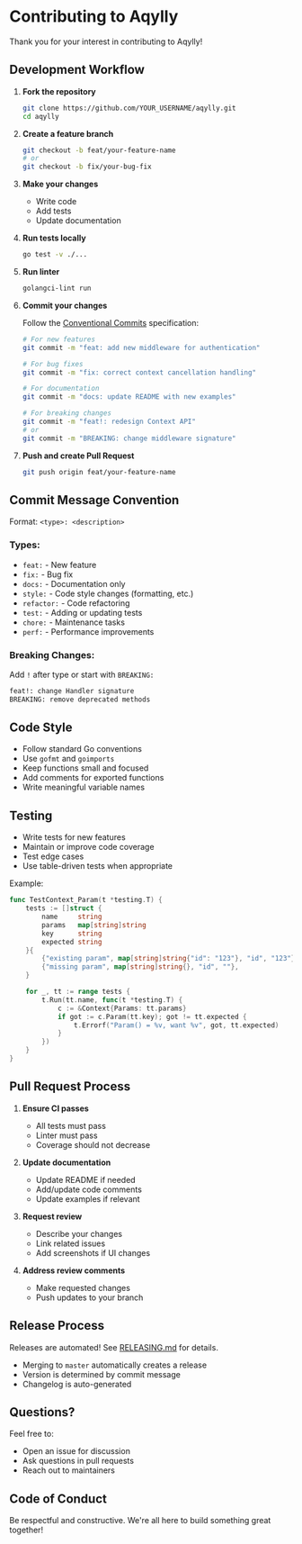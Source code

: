 # Contributing to Aqylly

Thank you for your interest in contributing to Aqylly!

## Development Workflow

1. **Fork the repository**
   ```bash
   git clone https://github.com/YOUR_USERNAME/aqylly.git
   cd aqylly
   ```

2. **Create a feature branch**
   ```bash
   git checkout -b feat/your-feature-name
   # or
   git checkout -b fix/your-bug-fix
   ```

3. **Make your changes**
   - Write code
   - Add tests
   - Update documentation

4. **Run tests locally**
   ```bash
   go test -v ./...
   ```

5. **Run linter**
   ```bash
   golangci-lint run
   ```

6. **Commit your changes**

   Follow the [Conventional Commits](https://www.conventionalcommits.org/) specification:

   ```bash
   # For new features
   git commit -m "feat: add new middleware for authentication"

   # For bug fixes
   git commit -m "fix: correct context cancellation handling"

   # For documentation
   git commit -m "docs: update README with new examples"

   # For breaking changes
   git commit -m "feat!: redesign Context API"
   # or
   git commit -m "BREAKING: change middleware signature"
   ```

7. **Push and create Pull Request**
   ```bash
   git push origin feat/your-feature-name
   ```

## Commit Message Convention

Format: `<type>: <description>`

### Types:
- `feat:` - New feature
- `fix:` - Bug fix
- `docs:` - Documentation only
- `style:` - Code style changes (formatting, etc.)
- `refactor:` - Code refactoring
- `test:` - Adding or updating tests
- `chore:` - Maintenance tasks
- `perf:` - Performance improvements

### Breaking Changes:
Add `!` after type or start with `BREAKING:`
```bash
feat!: change Handler signature
BREAKING: remove deprecated methods
```

## Code Style

- Follow standard Go conventions
- Use `gofmt` and `goimports`
- Keep functions small and focused
- Add comments for exported functions
- Write meaningful variable names

## Testing

- Write tests for new features
- Maintain or improve code coverage
- Test edge cases
- Use table-driven tests when appropriate

Example:
```go
func TestContext_Param(t *testing.T) {
    tests := []struct {
        name     string
        params   map[string]string
        key      string
        expected string
    }{
        {"existing param", map[string]string{"id": "123"}, "id", "123"},
        {"missing param", map[string]string{}, "id", ""},
    }

    for _, tt := range tests {
        t.Run(tt.name, func(t *testing.T) {
            c := &Context{Params: tt.params}
            if got := c.Param(tt.key); got != tt.expected {
                t.Errorf("Param() = %v, want %v", got, tt.expected)
            }
        })
    }
}
```

## Pull Request Process

1. **Ensure CI passes**
   - All tests must pass
   - Linter must pass
   - Coverage should not decrease

2. **Update documentation**
   - Update README if needed
   - Add/update code comments
   - Update examples if relevant

3. **Request review**
   - Describe your changes
   - Link related issues
   - Add screenshots if UI changes

4. **Address review comments**
   - Make requested changes
   - Push updates to your branch

## Release Process

Releases are automated! See [RELEASING.md](RELEASING.md) for details.

- Merging to `master` automatically creates a release
- Version is determined by commit message
- Changelog is auto-generated

## Questions?

Feel free to:
- Open an issue for discussion
- Ask questions in pull requests
- Reach out to maintainers

## Code of Conduct

Be respectful and constructive. We're all here to build something great together!
